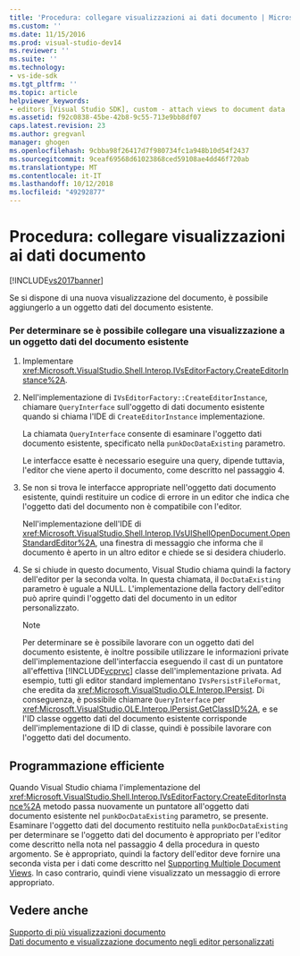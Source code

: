 ```yaml
---
title: 'Procedura: collegare visualizzazioni ai dati documento | Microsoft Docs'
ms.custom: ''
ms.date: 11/15/2016
ms.prod: visual-studio-dev14
ms.reviewer: ''
ms.suite: ''
ms.technology:
- vs-ide-sdk
ms.tgt_pltfrm: ''
ms.topic: article
helpviewer_keywords:
- editors [Visual Studio SDK], custom - attach views to document data
ms.assetid: f92c0838-45be-42b8-9c55-713e9bb8df07
caps.latest.revision: 23
ms.author: gregvanl
manager: ghogen
ms.openlocfilehash: 9cbba98f26417d7f980734fc1a948b10d54f2437
ms.sourcegitcommit: 9ceaf69568d61023868ced59108ae4dd46f720ab
ms.translationtype: MT
ms.contentlocale: it-IT
ms.lasthandoff: 10/12/2018
ms.locfileid: "49292877"
---
```

# <a name="how-to-attach-views-to-document-data"></a>Procedura: collegare visualizzazioni ai dati documento
[!INCLUDE[vs2017banner](../includes/vs2017banner.md)]

Se si dispone di una nuova visualizzazione del documento, è possibile aggiungerlo a un oggetto dati del documento esistente.  
  
### <a name="to-determine-if-you-can-attach-a-view-to-an-existing-document-data-object"></a>Per determinare se è possibile collegare una visualizzazione a un oggetto dati del documento esistente  
  
1.  Implementare <xref:Microsoft.VisualStudio.Shell.Interop.IVsEditorFactory.CreateEditorInstance%2A>.  
  
2.  Nell'implementazione di `IVsEditorFactory::CreateEditorInstance`, chiamare `QueryInterface` sull'oggetto di dati documento esistente quando si chiama l'IDE di `CreateEditorInstance` implementazione.  
  
     La chiamata `QueryInterface` consente di esaminare l'oggetto dati documento esistente, specificato nella `punkDocDataExisting` parametro.  
  
     Le interfacce esatte è necessario eseguire una query, dipende tuttavia, l'editor che viene aperto il documento, come descritto nel passaggio 4.  
  
3.  Se non si trova le interfacce appropriate nell'oggetto dati documento esistente, quindi restituire un codice di errore in un editor che indica che l'oggetto dati del documento non è compatibile con l'editor.  
  
     Nell'implementazione dell'IDE di <xref:Microsoft.VisualStudio.Shell.Interop.IVsUIShellOpenDocument.OpenStandardEditor%2A>, una finestra di messaggio che informa che il documento è aperto in un altro editor e chiede se si desidera chiuderlo.  
  
4.  Se si chiude in questo documento, Visual Studio chiama quindi la factory dell'editor per la seconda volta. In questa chiamata, il `DocDataExisting` parametro è uguale a NULL. L'implementazione della factory dell'editor può aprire quindi l'oggetto dati del documento in un editor personalizzato.  
  
    > [!NOTE]
    >  Per determinare se è possibile lavorare con un oggetto dati del documento esistente, è inoltre possibile utilizzare le informazioni private dell'implementazione dell'interfaccia eseguendo il cast di un puntatore all'effettiva [!INCLUDE[vcprvc](../includes/vcprvc-md.md)] classe dell'implementazione privata. Ad esempio, tutti gli editor standard implementano `IVsPersistFileFormat`, che eredita da <xref:Microsoft.VisualStudio.OLE.Interop.IPersist>. Di conseguenza, è possibile chiamare `QueryInterface` per <xref:Microsoft.VisualStudio.OLE.Interop.IPersist.GetClassID%2A>, e se l'ID classe oggetto dati del documento esistente corrisponde dell'implementazione di ID di classe, quindi è possibile lavorare con l'oggetto dati del documento.  
  
## <a name="robust-programming"></a>Programmazione efficiente  
 Quando Visual Studio chiama l'implementazione del <xref:Microsoft.VisualStudio.Shell.Interop.IVsEditorFactory.CreateEditorInstance%2A> metodo passa nuovamente un puntatore all'oggetto dati documento esistente nel `punkDocDataExisting` parametro, se presente. Esaminare l'oggetto dati del documento restituito nella `punkDocDataExisting` per determinare se l'oggetto dati del documento è appropriato per l'editor come descritto nella nota nel passaggio 4 della procedura in questo argomento. Se è appropriato, quindi la factory dell'editor deve fornire una seconda vista per i dati come descritto nel [Supporting Multiple Document Views](../extensibility/supporting-multiple-document-views.md). In caso contrario, quindi viene visualizzato un messaggio di errore appropriato.  
  
## <a name="see-also"></a>Vedere anche  
 [Supporto di più visualizzazioni documento](../extensibility/supporting-multiple-document-views.md)   
 [Dati documento e visualizzazione documento negli editor personalizzati](../extensibility/document-data-and-document-view-in-custom-editors.md)

